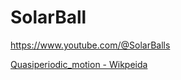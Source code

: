 # SolarBall
https://www.youtube.com/@SolarBalls

[Quasiperiodic_motion - Wikpeida](https://en.wikipedia.org/wiki/Quasiperiodic_motion)
